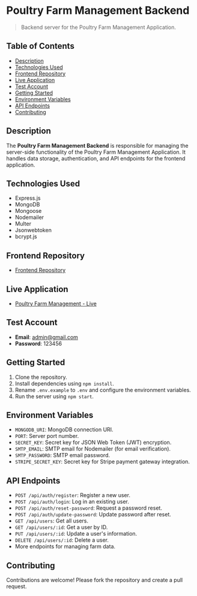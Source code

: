 # Poultry Farm Management Backend

> Backend server for the Poultry Farm Management Application.

## Table of Contents

- [Description](#description)
- [Technologies Used](#technologies-used)
- [Frontend Repository](#frontend-repository)
- [Live Application](#live-application)
- [Test Account](#test-account)
- [Getting Started](#getting-started)
- [Environment Variables](#environment-variables)
- [API Endpoints](#api-endpoints)
- [Contributing](#contributing)

## Description

The **Poultry Farm Management Backend** is responsible for managing the server-side functionality of the Poultry Farm Management Application. It handles data storage, authentication, and API endpoints for the frontend application.

## Technologies Used

- Express.js
- MongoDB
- Mongoose
- Nodemailer
- Multer
- Jsonwebtoken
- bcrypt.js

## Frontend Repository

- [Frontend Repository](https://github.com/sadi-tanvir/broiler_farm_management_frontend)

## Live Application

- [Poultry Farm Management - Live](https://tanvirhossainsadi.netlify.app)

## Test Account

- **Email**: admin@gmail.com
- **Password**: 123456

## Getting Started

1. Clone the repository.
2. Install dependencies using `npm install`.
3. Rename `.env.example` to `.env` and configure the environment variables.
4. Run the server using `npm start`.

## Environment Variables

- `MONGODB_URI`: MongoDB connection URI.
- `PORT`: Server port number.
- `SECRET_KEY`: Secret key for JSON Web Token (JWT) encryption.
- `SMTP_EMAIL`: SMTP email for Nodemailer (for email verification).
- `SMTP_PASSWORD`: SMTP email password.
- `STRIPE_SECRET_KEY`: Secret key for Stripe payment gateway integration.

## API Endpoints

- `POST /api/auth/register`: Register a new user.
- `POST /api/auth/login`: Log in an existing user.
- `POST /api/auth/reset-password`: Request a password reset.
- `POST /api/auth/update-password`: Update password after reset.
- `GET /api/users`: Get all users.
- `GET /api/users/:id`: Get a user by ID.
- `PUT /api/users/:id`: Update a user's information.
- `DELETE /api/users/:id`: Delete a user.
- More endpoints for managing farm data.

## Contributing

Contributions are welcome! Please fork the repository and create a pull request.
